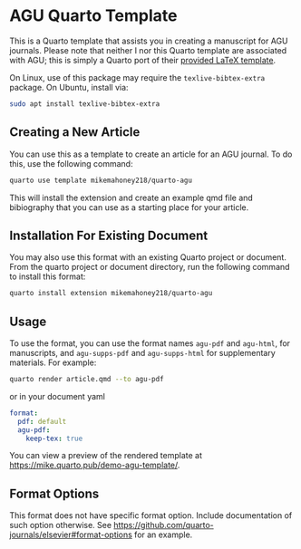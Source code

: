 # AGU Quarto Template

This is a Quarto template that assists you in creating a manuscript for AGU journals. Please note that neither I nor this Quarto template are associated with AGU; this is simply a Quarto port of their [provided LaTeX template](https://www.agu.org/Publish-with-AGU/Publish).

On Linux, use of this package may require the `texlive-bibtex-extra` package. On Ubuntu, install via:

```bash
sudo apt install texlive-bibtex-extra
```

## Creating a New Article

You can use this as a template to create an article for an AGU journal. To do this, use the following command:

```bash
quarto use template mikemahoney218/quarto-agu
```

This will install the extension and create an example qmd file and bibiography that you can use as a starting place for your article.

## Installation For Existing Document

You may also use this format with an existing Quarto project or document. From the quarto project or document directory, run the following command to install this format:

```bash
quarto install extension mikemahoney218/quarto-agu
```

## Usage

To use the format, you can use the format names `agu-pdf` and `agu-html`, for manuscripts, and `agu-supps-pdf` and `agu-supps-html` for supplementary materials. For example:

```bash
quarto render article.qmd --to agu-pdf
```

or in your document yaml

```yaml
format:
  pdf: default
  agu-pdf:
    keep-tex: true    
```

You can view a preview of the rendered template at <https://mike.quarto.pub/demo-agu-template/>.

## Format Options

This format does not have specific format option. Include documentation of such option otherwise. See <https://github.com/quarto-journals/elsevier#format-options> for an example.
